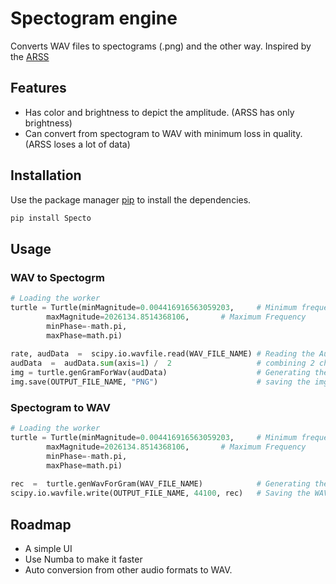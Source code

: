 
# Spectogram engine
Converts WAV files to spectograms (.png) and the other way.
Inspired by the [ARSS ](http://arss.sourceforge.net/) 
## Features
* Has color and brightness to depict the amplitude. (ARSS has only brightness)
* Can convert from spectogram to WAV with minimum loss in quality. (ARSS loses a lot of data)

## Installation
Use the package manager [pip](https://pip.pypa.io/en/stable/) to install the dependencies.
```bash
pip install Specto
```
## Usage
### WAV to Spectogrm
```python
# Loading the worker
turtle = Turtle(minMagnitude=0.004416916563059203,     # Minimum frequency
		maxMagnitude=2026134.8514368106,       # Maximum Frequency
		minPhase=-math.pi,
		maxPhase=math.pi)
				
rate, audData  =  scipy.io.wavfile.read(WAV_FILE_NAME) # Reading the Audio file
audData  =  audData.sum(axis=1) /  2                   # combining 2 channels to one
img = turtle.genGramForWav(audData)                    # Generating the img
img.save(OUTPUT_FILE_NAME, "PNG")                      # saving the img
```


### Spectogram to WAV
```python
# Loading the worker
turtle = Turtle(minMagnitude=0.004416916563059203,     # Minimum frequency
		maxMagnitude=2026134.8514368106,       # Maximum Frequency
		minPhase=-math.pi,
		maxPhase=math.pi)
				
rec  =  turtle.genWavForGram(WAV_FILE_NAME)            # Generating the WAV
scipy.io.wavfile.write(OUTPUT_FILE_NAME, 44100, rec)   # Saving the WAV file 
```


## Roadmap
*  A simple UI
* Use Numba to make it faster
* Auto conversion from other audio formats to WAV.
